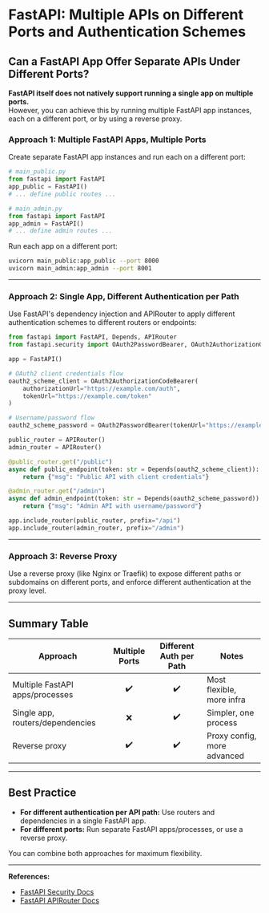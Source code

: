 # FastAPI: Multiple APIs on Different Ports and Authentication Schemes

## Can a FastAPI App Offer Separate APIs Under Different Ports?

**FastAPI itself does not natively support running a single app on multiple ports.**  
However, you can achieve this by running multiple FastAPI app instances, each on a different port, or by using a reverse proxy.

### **Approach 1: Multiple FastAPI Apps, Multiple Ports**

Create separate FastAPI app instances and run each on a different port:

```python
# main_public.py
from fastapi import FastAPI
app_public = FastAPI()
# ... define public routes ...

# main_admin.py
from fastapi import FastAPI
app_admin = FastAPI()
# ... define admin routes ...
```

Run each app on a different port:
```sh
uvicorn main_public:app_public --port 8000
uvicorn main_admin:app_admin --port 8001
```

---

### **Approach 2: Single App, Different Authentication per Path**

Use FastAPI's dependency injection and APIRouter to apply different authentication schemes to different routers or endpoints:

```python
from fastapi import FastAPI, Depends, APIRouter
from fastapi.security import OAuth2PasswordBearer, OAuth2AuthorizationCodeBearer

app = FastAPI()

# OAuth2 client credentials flow
oauth2_scheme_client = OAuth2AuthorizationCodeBearer(
    authorizationUrl="https://example.com/auth",
    tokenUrl="https://example.com/token"
)

# Username/password flow
oauth2_scheme_password = OAuth2PasswordBearer(tokenUrl="https://example.com/token")

public_router = APIRouter()
admin_router = APIRouter()

@public_router.get("/public")
async def public_endpoint(token: str = Depends(oauth2_scheme_client)):
    return {"msg": "Public API with client credentials"}

@admin_router.get("/admin")
async def admin_endpoint(token: str = Depends(oauth2_scheme_password)):
    return {"msg": "Admin API with username/password"}

app.include_router(public_router, prefix="/api")
app.include_router(admin_router, prefix="/admin")
```

---

### **Approach 3: Reverse Proxy**

Use a reverse proxy (like Nginx or Traefik) to expose different paths or subdomains on different ports, and enforce different authentication at the proxy level.

---

## **Summary Table**

| Approach                        | Multiple Ports | Different Auth per Path | Notes                        |
|----------------------------------|:-------------:|:----------------------:|------------------------------|
| Multiple FastAPI apps/processes  |      ✔️       |           ✔️           | Most flexible, more infra    |
| Single app, routers/dependencies |      ❌       |           ✔️           | Simpler, one process         |
| Reverse proxy                    |      ✔️       |           ✔️           | Proxy config, more advanced  |

---

## **Best Practice**

- **For different authentication per API path:** Use routers and dependencies in a single FastAPI app.
- **For different ports:** Run separate FastAPI apps/processes, or use a reverse proxy.

You can combine both approaches for maximum flexibility.

---

**References:**
- [FastAPI Security Docs](https://fastapi.tiangolo.com/tutorial/security/)
- [FastAPI APIRouter Docs](https://fastapi.tiangolo.com/tutorial/bigger-applications/)
